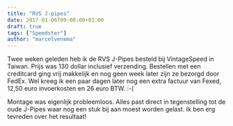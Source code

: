```yaml
---
title: "RVS J-pipes"
date: 2017-01-06T09:00:00+01:00
draft: true
tags: ["Speedster"]
author: "marcelvenema"
---
```

Twee weken geleden heb ik de RVS J-Pipes besteld bij VintageSpeed in Taiwan. Prijs was 130 dollar inclusief verzending. Bestellen met een creditcard ging vrij makkelijk en nog geen week later zijn ze bezorgd door FedEx. Wel kreeg ik een paar dagen later nog een extra factuur van Fexed, 12,50 euro invoerkosten en 26 euro BTW. :-(


Montage was eigenlijk probleemloos. Alles past direct in tegenstelling tot de oude J-Pipes waar nog een stuk bij aan moest worden gelast. Ik ben erg tevreden over het resultaat!

